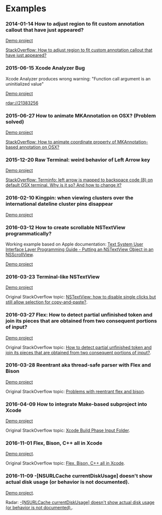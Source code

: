 # Examples

### 2014-01-14 How to adjust region to fit custom annotation callout that have just appeared?

[Demo project](https://github.com/stanislaw/Examples/tree/20140114-adjust-region-to-fit-annotation-callout)

[StackOverflow: How to adjust region to fit custom annotation callout that have just appeared?](http://stackoverflow.com/questions/13095911/how-to-adjust-region-to-fit-custom-annotation-callout-that-have-just-appeared/14270981#comment30872135_14270981)

### 2015-06-15 Xcode Analyzer Bug

Xcode Analyzer produces wrong warning: "Function call argument is an uninitialized value" 

[Demo project](https://github.com/stanislaw/Reports/tree/20150615-xcode-analyzer-bug)

[rdar://21383256](http://www.openradar.appspot.com/21383256)

### 2015-06-27 How to animate MKAnnotation on OSX? (Problem solved)

[Demo project](https://github.com/stanislaw/Examples/tree/20150627-osx-animate-mkannotation)

[StackOverflow: How to animate coordinate property of MKAnnotation-based annotation on OSX?](http://stackoverflow.com/questions/31089430/how-to-animate-coordinate-property-of-mkannotation-based-annotation-on-osx)

### 2015-12-20 Raw Terminal: weird behavior of Left Arrow key

[Demo project](https://github.com/stanislaw/Examples/tree/20151220-raw-terminal)

[StackOverflow: Terminfo: left arrow is mapped to backspace code (8) on default OSX terminal. Why is it so? And how to change it?](http://stackoverflow.com/questions/34319160/terminfo-left-arrow-is-mapped-to-backspace-code-8-on-default-osx-terminal-wh)

### 2016-02-10 Kingpin: when viewing clusters over the international dateline cluster pins disappear

[Demo project](https://github.com/stanislaw/Examples/tree/20160210-kingpin-international-dateline)

### 2016-03-12 How to create scrollable NSTextView programmatically?

Working example based on Apple documentation: [Text System User Interface Layer Programming Guide - Putting an NSTextView Object in an NSScrollView](https://developer.apple.com/library/mac/documentation/Cocoa/Conceptual/TextUILayer/Tasks/TextInScrollView.html).

[Demo project](https://github.com/stanislaw/Examples/tree/20160312-osx-scrollable-nstextview)

### 2016-03-23 Terminal-like NSTextView

[Demo project](https://github.com/stanislaw/Examples/tree/20160322-osx-nstextview-terminal-like)

Original StackOverflow topic: [NSTextView: how to disable single clicks but still allow selection for copy-and-paste?](http://stackoverflow.com/questions/36138607/nstextview-how-to-disable-single-clicks-but-still-allow-selection-for-copy-and).

### 2016-03-27 Flex: How to detect partial unfinished token and join its pieces that are obtained from two consequent portions of input?

[Demo project](https://github.com/stanislaw/Examples/tree/20160322-flex-contigous-input)

Original StackOverflow topic: [How to detect partial unfinished token and join its pieces that are obtained from two consequent portions of input?](http://stackoverflow.com/questions/36242886/how-to-detect-partial-unfinished-token-and-join-its-pieces-that-are-obtained-fro).

### 2016-03-28 Reentrant aka thread-safe parser with Flex and Bison

[Demo project](https://github.com/stanislaw/Examples/tree/20160328-reentrant-parser-with-flex-and-bison)

Original StackOverflow topic: [Problems with reentrant flex and bison](http://stackoverflow.com/questions/32535097/problems-with-reentrant-flex-and-bison).

### 2016-04-09 How to integrate Make-based subproject into Xcode

[Demo project](https://github.com/stanislaw/Examples/tree/20160408-xcode-and-make)

Original StackOverflow topic: [Xcode Build Phase Input Folder](http://stackoverflow.com/questions/36425619/xcode-build-phase-input-folder).

### 2016-11-01 Flex, Bison, C++ all in Xcode

[Demo project](https://github.com/stanislaw/Examples/tree/20161101-flex-cpp-example).

Original StackOverflow topic: [Flex, Bison, C++ all in Xcode](https://github.com/stanislaw/Examples/tree/20161101-flex-cpp-example).

### 2016-11-09 -[NSURLCache currentDiskUsage] doesn't show actual disk usage (or behavior is not documented). 

[Demo project](https://github.com/stanislaw/Examples/tree/20161109-nsurlcache-weird-behavior-of-currentDiskUsage).

Radar: [-[NSURLCache currentDiskUsage] doesn't show actual disk usage (or behavior is not documented).](http://www.openradar.appspot.com/radar?id=4508717231898624).



